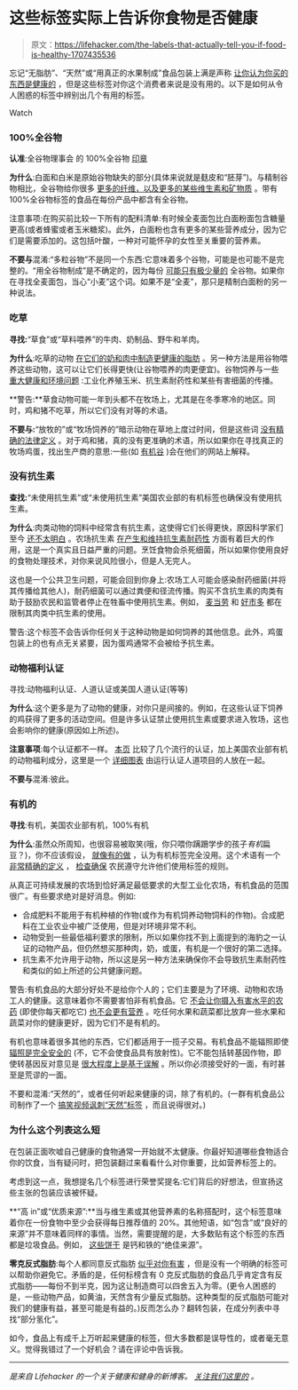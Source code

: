 # 这些标签实际上告诉你食物是否健康

> 原文：<https://lifehacker.com/the-labels-that-actually-tell-you-if-food-is-healthy-1707435536>

忘记“无脂肪”、“天然”或“用真正的水果制成”食品包装上满是声称 [让你认为你买的东西是健康的](https://lifehacker.com/how-food-marketers-make-you-think-youre-choosing-healt-1694818979) ，但是这些标签对你这个消费者来说是没有用的。以下是如何从令人困惑的标签中辨别出几个有用的标签。

Watch

### 100%全谷物

**认准**:全谷物理事会 的 100%全谷物 [印章](http://wholegrainscouncil.org/whole-grains-101/identifying-whole-grain-products)

**为什么**:白面和白米是原始谷物缺失的部分(具体来说就是麸皮和“胚芽”)。与精制谷物相比，全谷物给你很多 [更多的纤维，以及更多的某些维生素和矿物质](http://wholegrainscouncil.org/files/backup_migrate/WGvsEnriched2011.pdf) 。带有 100%全谷物标签的食品在每份产品中都含有全谷物。

注意事项:在购买前比较一下所有的配料清单:有时候全麦面包比白面粉面包含糖量更高(或者蜂蜜或者玉米糖浆)。此外，白面粉也含有更多的某些营养成分，因为它们是需要添加的。这包括叶酸，一种对可能怀孕的女性至关重要的营养素。

**不要与**混淆:“多粒谷物”不是同一个东西:它意味着多个谷物，可能是也可能不是完整的。“用全谷物制成”是不确定的，因为每份 [可能只有极少量的](http://us1.campaign-archive2.com/?u=9a73ea3ebed661a29268cf277&id=b5f90de59f&e=bde0d15764) 全谷物。如果你在寻找全麦面包，当心“小麦”这个词。如果不是“全麦”，那只是精制白面粉的另一种说法。

### 吃草

**寻找:**“草食”或“草料喂养”的牛肉、奶制品、野牛和羊肉。

**为什么**:吃草的动物 [在它们的奶和肉中制造更健康的脂肪](http://chriskresser.com/why-grass-fed-trumps-grain-fed/) 。另一种方法是用谷物喂养这些动物，这可以让它们长得更快(让谷物喂养的肉更便宜)。谷物饲养与一些 [重大健康和环境问题](http://en.wikipedia.org/wiki/Concentrated_Animal_Feeding_Operation) :工业化养殖玉米、抗生素耐药性和某些有害细菌的传播。

**警告:**草食动物可能一年到头都不在牧场上，尤其是在冬季寒冷的地区。同时，鸡和猪不吃草，所以它们没有对等的术语。

**不要与:**“放牧的”或“牧场饲养的”暗示动物在草地上度过时间，但是这些词 [没有精确的法律定义](http://www.takepart.com/article/2013/04/05/pasture-raise-labeling-mainstream-truth) 。对于鸡和猪，真的没有更准确的术语，所以如果你在寻找真正的牧场鸡蛋，找出生产商的意思:一些(如 [有机谷](http://organicvalley.custhelp.com/app/answers/detail/a_id/385/~/%E2%80%9Cpasture-raised-vs-%E2%80%9C100%25-grass-fed%E2%80%9D) )会在他们的网站上解释。

### 没有抗生素

**查找:**“未使用抗生素”或“未使用抗生素”美国农业部的有机标签也确保没有使用抗生素。

**为什么**:肉类动物的饲料中经常含有抗生素，这使得它们长得更快，原因科学家们至今 [还不太明白](https://microbewiki.kenyon.edu/index.php/Growth_promoting_antibiotics_for_animals) 。农场抗生素 [在产生和维持抗生素耐药性](http://www.cdc.gov/foodsafety/from-farm-to-table.html) 方面有着巨大的作用，这是一个真实且日益严重的问题。烹饪食物会杀死细菌，所以如果你使用良好的食物处理技术，对你来说风险很小，但是人无完人。

这也是一个公共卫生问题，可能会回到你身上:农场工人可能会感染耐药细菌(并将其传播给其他人)，耐药细菌可以通过粪便和径流传播。购买不含抗生素的肉类有助于鼓励农民和监管者停止在牲畜中使用抗生素。例如， [麦当劳](http://www.eater.com/2015/3/11/8180183/mcdonalds-antibiotics-chicken-food) 和 [好市多](http://www.reuters.com/article/2015/03/06/us-costco-antibiotics-idUSKBN0M201520150306) 都在限制其肉类中抗生素的使用。

警告:这个标签不会告诉你任何关于这种动物是如何饲养的其他信息。此外，鸡蛋包装上的也有点无关紧要，因为蛋鸡通常不会被给予抗生素。

### 动物福利认证

寻找:动物福利认证、人道认证或美国人道认证(等等)

**为什么**:这个更多是为了动物的健康，对你只是间接的。例如，在这些认证下饲养的鸡获得了更多的活动空间。但是许多认证禁止使用抗生素或要求进入牧场，这也会影响你的健康(原因如上所述)。

**注意事项**:每个认证都不一样。 [本页](http://ecosalon.com/humane-certifications/) 比较了几个流行的认证，加上美国农业部有机的动物福利成分，这里是一个 [详细图表](http://certifiedhumane.org/wp-content/uploads/2014/01/Comp.Standards.Comparison.Chart_.wappendix.11.26.13.pdf) 由运行认证人道项目的人放在一起。

**不要与**混淆:彼此。

### 有机的

**寻找**:有机，美国农业部有机，100%有机

**为什么**:虽然众所周知，也很容易被取笑(哦，你只喂你蹒跚学步的孩子*有机*扁豆？)，你不应该假设， [就像有的做](http://www.latimes.com/business/la-fi-lazarus-20150519-column.html) ，认为有机标签完全没用。这个术语有一个 [非常精确的定义](http://www.ams.usda.gov/AMSv1.0/ams.fetchTemplateData.do?template=TemplateN&navID=NOSBlinkNOSBCommittees&rightNav1=NOSBlinkNOSBCommittees&topNav=&leftNav=&page=NOPOrganicStandards&resultType=&acct=nopgeninfo) ， [检查确保](http://blogs.usda.gov/2014/02/26/organic-101-ensuring-organic-integrity-through-inspections/) 农民遵守允许他们使用标签的规则。

从真正可持续发展的农场到恰好满足最低要求的大型工业化农场，有机食品的范围很广。有些要求绝对是好消息。例如:

*   合成肥料不能用于有机种植的作物(或作为有机饲养动物饲料的作物)。合成肥料在工业农业中被广泛使用，但是对环境非常不利。
*   动物受到一些最低福利要求的限制，所以如果你找不到上面提到的海豹之一认证的动物产品，但仍然想买那种肉，奶，或蛋，有机是一个很好的第二选择。
*   抗生素不允许用于动物，所以这是另一种方法来确保你不会导致抗生素耐药性和类似的如上所述的公共健康问题。

警告:有机食品的大部分好处不是给你个人的；它们主要是为了环境、动物和农场工人的健康。这意味着你不需要害怕非有机食品。它 [不会让你摄入有害水平的农药](https://lifehacker.com/why-you-shouldnt-buy-organic-based-on-the-dirty-dozen-1689190822) (即使你每天都吃它) [也不会更有营养](http://lifehacker.com/what-does-organic-really-mean-and-is-it-worth-my-money-5941881) 。吃任何水果和蔬菜都比放弃一些水果和蔬菜对你的健康更好，因为它们不是有机的。

有机也意味着很多其他的东西，它们都适用于一揽子交易。有机食品不能辐照即使 [辐照是完全安全的](http://en.wikipedia.org/wiki/Food_irradiation) (不，它不会使食品具有放射性)。它不能包括转基因作物，即使转基因反对意见是 [很大程度上是基于误解](https://lifehacker.com/the-biggest-concerns-about-gmo-food-arent-really-about-1702906290) 。所以你必须接受好的一面，有时甚至是荒谬的一面。

不要和混淆:“天然的”，或者任何听起来健康的词，除了有机的。(一群有机食品公司制作了一个 [搞笑视频讽刺“天然”标签](https://www.youtube.com/watch?v=AftZshnP8fs) ，而且说得很对。)

### 为什么这个列表这么短

在包装正面吹嘘自己健康的食物通常一开始就不太健康。你最好知道哪些食物适合你的饮食，当有疑问时，把包装翻过来看看什么对你重要，比如营养标签上的。

考虑到这一点，我想提名几个标签进行荣誉奖提名:它们背后的好想法，但宣扬这些主张的包装应该被怀疑。

**“高 in”或“优质来源”:**当与维生素或其他营养素的名称搭配时，这个标签意味着你在一份食物中至少会获得每日推荐值的 20%。其他短语，如“包含”或“良好的来源”并不意味着同样的事情。当然，需要提醒的是，大多数贴有这个标签的东西都是垃圾食品。例如， [这些饼干](https://www.instacart.com/products/346616-quaker-oatmeal-raisin-breakfast-cookies-10-1-oz) 是钙和铁的“绝佳来源”。

**零克反式脂肪**:每个人都同意反式脂肪 [似乎对你有害](http://en.wikipedia.org/wiki/Trans_fat#Health_risks) ，但是没有一个明确的标签可以帮助你避免它。矛盾的是，任何标榜含有 0 克反式脂肪的食品几乎肯定含有反式脂肪——每份不到半克，因为这让制造商可以四舍五入为零。(更令人困惑的是，一些动物产品，如黄油，天然含有少量反式脂肪。这种类型的反式脂肪可能对我们的健康有益，甚至可能是有益的。)反而怎么办？翻转包装，在成分列表中寻找“部分氢化”。

如今，食品上有成千上万听起来健康的标签，但大多数都是误导性的，或者毫无意义。觉得我错过了一个好机会？请在评论中告诉我。

* * *

[](http://vitals.lifehacker.com/)**是来自 Lifehacker 的一个关于健康和健身的新博客。* [*关注我们这里的*](https://twitter.com/VitalsLH) *。**